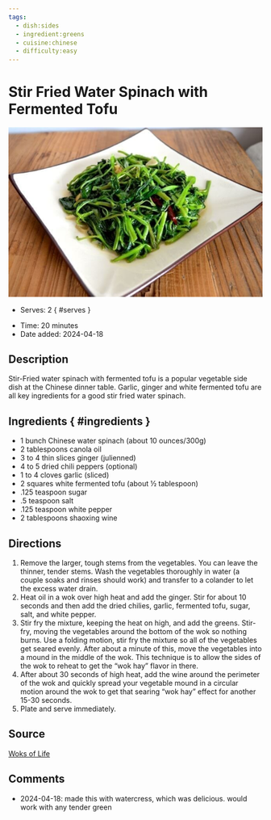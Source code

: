 ```yaml
---
tags:
  - dish:sides
  - ingredient:greens
  - cuisine:chinese
  - difficulty:easy
---
```

<!-- Tags can have colon, but no space around it -->

# Stir Fried Water Spinach with Fermented Tofu

![Recipe picture](../images/greens_fermented_tofu.jpg)

<!-- Serves has to be a single number, no dashes, but text is allowed after the
number (e.g., 24 cookies) -->
- Serves: 2
{ #serves }
<!-- Time is not parsed, so anything can be input here, and additional
values can be added (e.g., "active time", "cooking time", etc) -->
- Time: 20 minutes
- Date added: 2024-04-18

## Description

Stir-Fried water spinach with fermented tofu is a popular vegetable side dish at the Chinese dinner table. Garlic, ginger and white fermented tofu are all key ingredients for a good stir fried water spinach.

## Ingredients { #ingredients }

<!-- Decimals are allowed, fractions are not. For ranges, use only a single dash
and no spaces between the numbers. -->

- 1 bunch Chinese water spinach (about 10 ounces/300g)
- 2 tablespoons canola oil
- 3 to 4 thin slices ginger (julienned)
- 4 to 5 dried chili peppers (optional)
- 1 to 4 cloves garlic (sliced)
- 2 squares white fermented tofu (about ½ tablespoon)
- .125 teaspoon sugar
- .5 teaspoon salt
- .125 teaspoon white pepper
- 2 tablespoons shaoxing wine

## Directions

<!-- If you have a direction that refers to a number of some ingredient, wrap
the number in asterisks and add `{.ingredient-num}` afterwards. For example,
write `Add 2 Tbsp oil to pan` as `Add *2*{.ingredient-num} to pan`. This allows
us to properly change the number when changing the serves value. -->
1. Remove the larger, tough stems from the vegetables. You can leave the thinner, tender stems. Wash the vegetables thoroughly in water (a couple soaks and rinses should work) and transfer to a colander to let the excess water drain.
2. Heat oil in a wok over high heat and add the ginger. Stir for about 10 seconds and then add the dried chilies, garlic, fermented tofu, sugar, salt, and white pepper.
3. Stir fry the mixture, keeping the heat on high, and add the greens. Stir-fry, moving the vegetables around the bottom of the wok so nothing burns. Use a folding motion, stir fry the mixture so all of the vegetables get seared evenly. After about a minute of this, move the vegetables into a mound in the middle of the wok. This technique is to allow the sides of the wok to reheat to get the “wok hay” flavor in there.
4. After about 30 seconds of high heat, add the wine around the perimeter of the wok and quickly spread your vegetable mound in a circular motion around the wok to get that searing “wok hay” effect for another 15-30 seconds.
5. Plate and serve immediately.
## Source

[Woks of Life](https://thewoksoflife.com/water-spinach-garlic-ginger-fermented-tofu/)

## Comments

- 2024-04-18: made this with watercress, which was delicious. would work with any tender green
